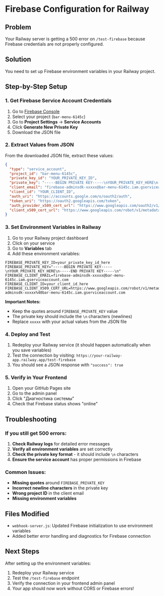 # Firebase Configuration for Railway

## Problem
Your Railway server is getting a 500 error on `/test-firebase` because Firebase credentials are not properly configured.

## Solution
You need to set up Firebase environment variables in your Railway project.

## Step-by-Step Setup

### 1. Get Firebase Service Account Credentials

1. Go to [Firebase Console](https://console.firebase.google.com/)
2. Select your project (`bar-menu-6145c`)
3. Go to **Project Settings** → **Service Accounts**
4. Click **Generate New Private Key**
5. Download the JSON file

### 2. Extract Values from JSON

From the downloaded JSON file, extract these values:

```json
{
  "type": "service_account",
  "project_id": "bar-menu-6145c",
  "private_key_id": "YOUR_PRIVATE_KEY_ID",
  "private_key": "-----BEGIN PRIVATE KEY-----\nYOUR_PRIVATE_KEY_HERE\n-----END PRIVATE KEY-----\n",
  "client_email": "firebase-adminsdk-xxxxx@bar-menu-6145c.iam.gserviceaccount.com",
  "client_id": "YOUR_CLIENT_ID",
  "auth_uri": "https://accounts.google.com/o/oauth2/auth",
  "token_uri": "https://oauth2.googleapis.com/token",
  "auth_provider_x509_cert_url": "https://www.googleapis.com/oauth2/v1/certs",
  "client_x509_cert_url": "https://www.googleapis.com/robot/v1/metadata/x509/firebase-adminsdk-xxxxx%40bar-menu-6145c.iam.gserviceaccount.com"
}
```

### 3. Set Environment Variables in Railway

1. Go to your Railway project dashboard
2. Click on your service
3. Go to **Variables** tab
4. Add these environment variables:

```
FIREBASE_PRIVATE_KEY_ID=your_private_key_id_here
FIREBASE_PRIVATE_KEY="-----BEGIN PRIVATE KEY-----\nYOUR_PRIVATE_KEY_HERE\n-----END PRIVATE KEY-----\n"
FIREBASE_CLIENT_EMAIL=firebase-adminsdk-xxxxx@bar-menu-6145c.iam.gserviceaccount.com
FIREBASE_CLIENT_ID=your_client_id_here
FIREBASE_CLIENT_X509_CERT_URL=https://www.googleapis.com/robot/v1/metadata/x509/firebase-adminsdk-xxxxx%40bar-menu-6145c.iam.gserviceaccount.com
```

**Important Notes:**
- Keep the quotes around `FIREBASE_PRIVATE_KEY` value
- The private key should include the `\n` characters (newlines)
- Replace `xxxxx` with your actual values from the JSON file

### 4. Deploy and Test

1. Redeploy your Railway service (it should happen automatically when you save variables)
2. Test the connection by visiting: `https://your-railway-app.railway.app/test-firebase`
3. You should see a JSON response with `"success": true`

### 5. Verify in Your Frontend

1. Open your GitHub Pages site
2. Go to the admin panel
3. Click "Диагностика системы"
4. Check that Firebase status shows "online"

## Troubleshooting

### If you still get 500 errors:

1. **Check Railway logs** for detailed error messages
2. **Verify all environment variables** are set correctly
3. **Check the private key format** - it should include `\n` characters
4. **Ensure the service account** has proper permissions in Firebase

### Common Issues:

- **Missing quotes** around `FIREBASE_PRIVATE_KEY`
- **Incorrect newline characters** in the private key
- **Wrong project ID** in the client email
- **Missing environment variables**

## Files Modified

- `webhook-server.js`: Updated Firebase initialization to use environment variables
- Added better error handling and diagnostics for Firebase connection

## Next Steps

After setting up the environment variables:
1. Redeploy your Railway service
2. Test the `/test-firebase` endpoint
3. Verify the connection in your frontend admin panel
4. Your app should now work without CORS or Firebase errors!
